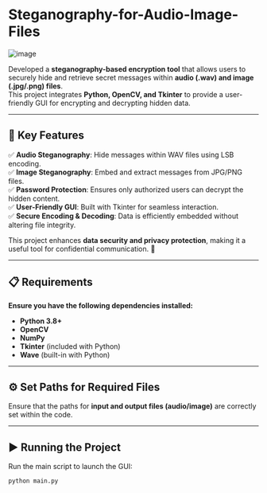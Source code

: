 # Steganography-for-Audio-Image-Files

![image](https://github.com/user-attachments/assets/85ea47ab-db10-480a-aee8-cfe2ba447fa8)

Developed a **steganography-based encryption tool** that allows users to securely hide and retrieve secret messages within **audio (.wav) and image (.jpg/.png) files**.  
This project integrates **Python, OpenCV, and Tkinter** to provide a user-friendly GUI for encrypting and decrypting hidden data.

---

## 🔑 Key Features

✅ **Audio Steganography**: Hide messages within WAV files using LSB encoding.  
✅ **Image Steganography**: Embed and extract messages from JPG/PNG files.  
✅ **Password Protection**: Ensures only authorized users can decrypt the hidden content.  
✅ **User-Friendly GUI**: Built with Tkinter for seamless interaction.  
✅ **Secure Encoding & Decoding**: Data is efficiently embedded without altering file integrity.  

This project enhances **data security and privacy protection**, making it a useful tool for confidential communication. 🚀  

---

## 📋 Requirements

**Ensure you have the following dependencies installed:**  

- **Python 3.8+**  
- **OpenCV**  
- **NumPy**  
- **Tkinter** (included with Python)  
- **Wave** (built-in with Python)  

---

## ⚙️ Set Paths for Required Files

Ensure that the paths for **input and output files (audio/image)** are correctly set within the code.  

---

## ▶️ Running the Project

Run the main script to launch the GUI:  

```bash
python main.py
